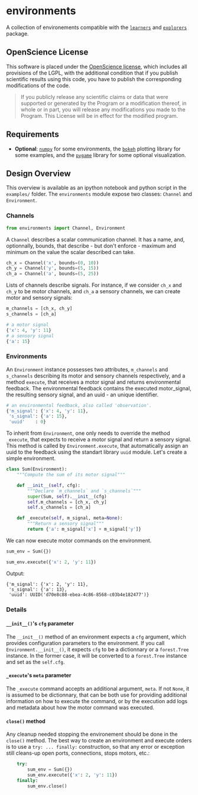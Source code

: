 environments
============

A collection of environements compatible with the [`learners`](https://github.com/humm/learners) and [`explorers`](https://github.com/humm/explorers) package.

## OpenScience License

This software is placed under the [OpenScience license](http://fabien.benureau.com/openscience.html), which includes all provisions of the LGPL, with the additional condition that if you publish scientific results using this code, you have to publish the corresponding modifications of the code.

> If you publicly release any scientific claims or data that were supported or generated by the Program or a modification thereof, in whole or in part, you will release any modifications you made to the Program. This License will be in effect for the modified program.

## Requirements

* **Optional**: [`numpy`](http://numpy.org) for some environments, the [`bokeh`](http://bokeh.pydata.org/) plotting library for some examples, and the [`pygame`](http://www.pygame.org/) library for some optional visualization.

## Design Overview

This overview is available as an ipython notebook and python script in the `examples/` folder.
The `environments` module expose two classes: `Channel` and `Environment`.

### Channels

```python
from environments import Channel, Environment
```

A `Channel` describes a scalar communication channel. It has a name, and,
optionnally, bounds, that describe - but don't enforce - maximum and minimum on
the value the scalar described can take.

```python
ch_x = Channel('x', bounds=(0, 10))
ch_y = Channel('y', bounds=(5, 15))
ch_a = Channel('a', bounds=(5, 25))
```

Lists of channels describe signals. For instance, if we consider `ch_x` and
`ch_y` to be motor channels, and `ch_a` a sensory channels, we can create motor
and sensory signals:

```python
m_channels = [ch_x, ch_y]
s_channels = [ch_a]

# a motor signal
{'x': 4, 'y': 11}
# a sensory signal
{'a': 15}
```

### Environments

An `Environment` instance possesses two attributes, `m_channels` and
`s_channels` describing its motor and sensory channels respectively, and a
method `execute`, that receives a motor signal and returns environmental
feedback. The environmental feedback contains the executed motor_signal, the
resulting sensory signal, and an uuid - an unique identifier.

```python
# an environmental feedback, also called 'observation'.
{'m_signal': {'x': 4, 'y': 11},
 's_signal': {'a': 15},
 'uuid'    : 0}
```


To inherit from `Environment`, one only needs to override the method
`_execute`, that expects to receive a motor signal and return a sensory
signal. This method is called by `Environment.execute`, that automatically
assign an uuid to the feedback using the standart library `uuid` module. Let's
create a simple environment.

```python
class Sum(Environment):
    """Compute the sum of its motor signal"""

    def __init__(self, cfg):
        """Declare `m_channels` and `s_channels`"""
        super(Sum, self).__init__(cfg)
        self.m_channels = [ch_x, ch_y]
        self.s_channels = [ch_a]

    def _execute(self, m_signal, meta=None):
        """Return a sensory signal"""
        return {'a': m_signal['x'] + m_signal['y']}
```

We can now execute motor commands on the environment.

```python
sum_env = Sum({})

sum_env.execute({'x': 2, 'y': 11})
```

Output:
```
{'m_signal': {'x': 2, 'y': 11},
 's_signal': {'a': 13},
 'uuid': UUID('d70e8c88-ebea-4c86-8568-c03b4e182477')}
```


### Details

#### `__init__()`'s `cfg` parameter
The ``__init__()`` method of an environment expects a `cfg` argument, which
provides configuration parameters to the environment. If you call
`Environment.__init__()`, it expects `cfg` to be a dictionnary or a
`forest.Tree` instance. In the former case, it will be converted to a
`forest.Tree` instance and set as the `self.cfg`.

#### `_execute`'s `meta` parameter
The `_execute` command accepts an additional argument, `meta`. If not `None`, it
is assumed to be dictionnary, that can be both use for providing additional
information on how to execute the command, or by the execution add logs and
metadata about how the motor command was executed.

#### `close()` method
Any cleanup needed stopping the environement should be done in the `close()`
method. The best way to create an environment and execute orders is to use a
`try: ... finally:` construction, so that any error or exception still cleans-up
open ports, connections, stops motors, etc.:

```python
    try:
        sum_env = Sum({})
        sum_env.execute({'x': 2, 'y': 11})
    finally:
        sum_env.close()
```
